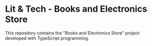 # Lit & Tech - Books and Electronics Store
This repository contains the "Books and Electronics Store" project developed with TypeScript programming.
